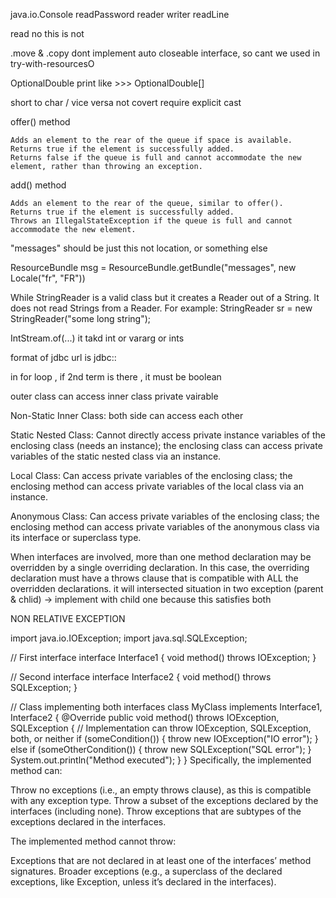 java.io.Console
readPassword
reader
writer
readLine


read no this is not



.move & .copy dont implement auto closeable interface,  so cant we used in try-with-resourcesO




OptionalDouble print like >>>    OptionalDouble[<double value>]



short to char / vice versa not covert require explicit cast


offer() method

    Adds an element to the rear of the queue if space is available.
    Returns true if the element is successfully added.
    Returns false if the queue is full and cannot accommodate the new element, rather than throwing an exception.



add() method

    Adds an element to the rear of the queue, similar to offer().
    Returns true if the element is successfully added.
    Throws an IllegalStateException if the queue is full and cannot accommodate the new element.




"messages" should be just this not location, or something else

ResourceBundle msg = ResourceBundle.getBundle("messages", new Locale("fr", "FR"))





While StringReader is a valid class but it creates a Reader out of a String. It does not read Strings from a Reader. For example:
StringReader sr = new StringReader("some long string");




 IntStream.of(...)
 it takd int or vararg or ints



 format of jdbc url is jdbc:<subprotocol>:<subname>




 in for loop , if 2nd term is there , it must be boolean






outer class can access inner class private vairable

Non-Static Inner Class: both side can access each other


Static Nested Class: Cannot directly access private instance variables of the enclosing class (needs an instance); the enclosing class can access private variables of the static nested class via an instance.

Local Class: Can access private variables of the enclosing class; the enclosing method can access private variables of the local class via an instance.

Anonymous Class: Can access private variables of the enclosing class; the enclosing method can access private variables of the anonymous class via its interface or superclass type.





When interfaces are involved, more than one method declaration may be overridden by a single overriding declaration. In this case, the overriding declaration must have a throws clause that is compatible with ALL the overridden declarations.
it will intersected situation  in two exception  (parent & chlid) -> implement with child one because this satisfies both



NON RELATIVE EXCEPTION

import java.io.IOException;
import java.sql.SQLException;

// First interface
interface Interface1 {
    void method() throws IOException;
}

// Second interface
interface Interface2 {
    void method() throws SQLException;
}

// Class implementing both interfaces
class MyClass implements Interface1, Interface2 {
    @Override
    public void method() throws IOException, SQLException {
        // Implementation can throw IOException, SQLException, both, or neither
        if (someCondition()) {
            throw new IOException("IO error");
        } else if (someOtherCondition()) {
            throw new SQLException("SQL error");
        }
        System.out.println("Method executed");
    }
}
Specifically, the implemented method can:

Throw no exceptions (i.e., an empty throws clause), as this is compatible with any exception type.
Throw a subset of the exceptions declared by the interfaces (including none).
Throw exceptions that are subtypes of the exceptions declared in the interfaces.


The implemented method cannot throw:

Exceptions that are not declared in at least one of the interfaces’ method signatures.
Broader exceptions (e.g., a superclass of the declared exceptions, like Exception, unless it’s declared in the interfaces).